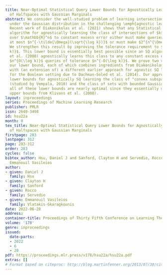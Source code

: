 ```yaml
---
title: Near-Optimal Statistical Query Lower Bounds for Agnostically Learning Intersections
  of Halfspaces with Gaussian Marginals
abstract: We consider the well-studied problem of learning intersections of halfspaces
  under the Gaussian distribution in the challenging \emph{agnostic learning} model.
  Recent work of Diakonikolas et al. (2021) shows that any Statistical Query (SQ)
  algorithm for agnostically learning the class of intersections of $k$ halfspaces
  over $\mathbb{R}^n$ to constant excess error either must make queries of tolerance
  at most $n^{-\tilde{\Omega}(\sqrt{\log k})}$ or must make $2^{n^{\Omega(1)}}$ queries.
  We strengthen this result by improving the tolerance requirement to $n^{-\tilde{\Omega}(\log
  k)}$. This lower bound is essentially best possible since an SQ algorithm of Klivans
  et al. (2008) agnostically learns this class to any constant excess error using
  $n^{O(\log k)}$ queries of tolerance $n^{-O(\log k)}$. We prove two variants of
  our lower bound, each of which combines ingredients from Diakonikolas et al. (2021)
  with (an extension of) a different earlier approach for agnostic SQ lower bounds
  for the Boolean setting due to Dachman-Soled et al. (2014). Our approach also yields
  lower bounds for agnostically SQ learning the class of "convex subspace juntas"
  (studied by Vempala, 2010) and the class of sets with bounded Gaussian surface area;
  all of these lower bounds are nearly optimal since they essentially match known
  upper bounds from Klivans et al. (2008).
layout: inproceedings
series: Proceedings of Machine Learning Research
publisher: PMLR
issn: 2640-3498
id: hsu22a
month: 0
tex_title: Near-Optimal Statistical Query Lower Bounds for Agnostically Learning Intersections
  of Halfspaces with Gaussian Marginals
firstpage: 283
lastpage: 312
page: 283-312
order: 283
cycles: false
bibtex_author: Hsu, Daniel J and Sanford, Clayton H and Servedio, Rocco and Vlatakis-Gkaragkounis,
  Emmanouil Vasileios
author:
- given: Daniel J
  family: Hsu
- given: Clayton H
  family: Sanford
- given: Rocco
  family: Servedio
- given: Emmanouil Vasileios
  family: Vlatakis-Gkaragkounis
date: 2022-06-28
address:
container-title: Proceedings of Thirty Fifth Conference on Learning Theory
volume: '178'
genre: inproceedings
issued:
  date-parts:
  - 2022
  - 6
  - 28
pdf: https://proceedings.mlr.press/v178/hsu22a/hsu22a.pdf
extras: []
# Format based on citeproc: http://blog.martinfenner.org/2013/07/30/citeproc-yaml-for-bibliographies/
---
```

